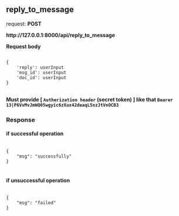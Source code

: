 ## reply_to_message

request: <strong> POST </strong>

<strong>
   http://127.0.0.1:8000/api/reply_to_message
</strong>

<strong> Request body </strong>

<pre>
<code>
{
    'reply': userInput
    'msg_id': userInput
    'doc_id': userInput
}
</code>
</pre>
<strong> Must provide [ <code>Autherization header</code> (secret token) ] like that <code>Bearer 13|P6VvMvJmWQ05wgyic6zXux42deaqL5nzJtVnOCB3</code> </strong>


### Response 
#### if successful operation
<pre>
<code>
{
    "msg": "successfully"
}
</code>
</pre>
#### if unsuccessful operation
<pre>
<code>
{
    "msg": "failed"
}
</code>
</pre>
